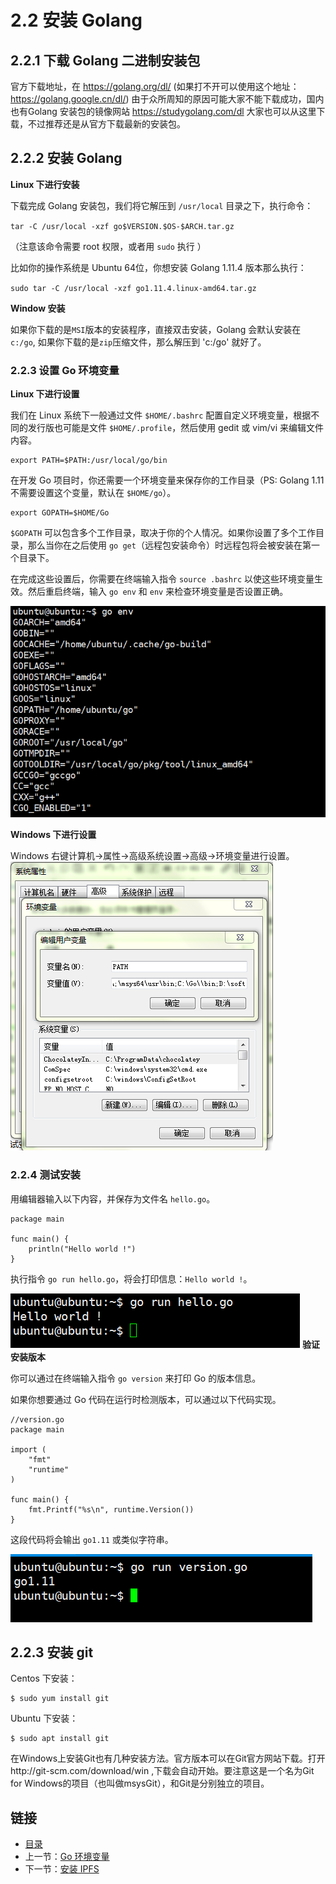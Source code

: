 # 2.2 安装 Golang


## 2.2.1 下载 Golang 二进制安装包

官方下载地址，在 https://golang.org/dl/ (如果打不开可以使用这个地址：https://golang.google.cn/dl/) 由于众所周知的原因可能大家不能下载成功，国内也有Golang 安装包的镜像网站 https://studygolang.com/dl 大家也可以从这里下载，不过推荐还是从官方下载最新的安装包。

## 2.2.2 安装 Golang

**Linux 下进行安装**
	
下载完成 Golang 安装包，我们将它解压到 `/usr/local` 目录之下，执行命令：

`tar -C /usr/local -xzf go$VERSION.$OS-$ARCH.tar.gz` 

（注意该命令需要 root 权限，或者用 `sudo` 执行 ）
    
比如你的操作系统是 Ubuntu 64位，你想安装 Golang 1.11.4 版本那么执行：

`sudo tar -C /usr/local -xzf go1.11.4.linux-amd64.tar.gz`

**Window 安装**

如果你下载的是`MSI`版本的安装程序，直接双击安装，Golang 会默认安装在 `c:/go`,
	如果你下载的是`zip`压缩文件，那么解压到 'c:/go' 就好了。 


### 2.2.3 设置 Go 环境变量

**Linux 下进行设置**

我们在 Linux 系统下一般通过文件 `$HOME/.bashrc` 配置自定义环境变量，根据不同的发行版也可能是文件 `$HOME/.profile`，然后使用 gedit 或 vim/vi 来编辑文件内容。

	export PATH=$PATH:/usr/local/go/bin

在开发 Go 项目时，你还需要一个环境变量来保存你的工作目录（PS: Golang 1.11 不需要设置这个变量，默认在 `$HOME/go`）。

	export GOPATH=$HOME/Go

`$GOPATH` 可以包含多个工作目录，取决于你的个人情况。如果你设置了多个工作目录，那么当你在之后使用 `go get`（远程包安装命令）时远程包将会被安装在第一个目录下。

在完成这些设置后，你需要在终端输入指令 `source .bashrc` 以使这些环境变量生效。然后重启终端，输入 `go env` 和 `env` 来检查环境变量是否设置正确。

![goenv](images/2.0-goenv.png)

**Windows 下进行设置**

Windows 右键计算机->属性->高级系统设置->高级->环境变量进行设置。
![windows](images/2.0-windows-golang.png)

### 2.2.4 测试安装

用编辑器输入以下内容，并保存为文件名 `hello.go`。

	package main
		
	func main() {
		println("Hello world !")
	}


执行指令 `go run hello.go`，将会打印信息：`Hello world !`。

![hello](images/2.0-hello.png)
**验证安装版本**

你可以通过在终端输入指令 `go version` 来打印 Go 的版本信息。

如果你想要通过 Go 代码在运行时检测版本，可以通过以下代码实现。

	//version.go
	package main

	import (
		"fmt"
		"runtime"
	)

	func main() {
		fmt.Printf("%s\n", runtime.Version())
	}

这段代码将会输出 `go1.11` 或类似字符串。

![version](images/2.0-version.png)


## 2.2.3 安装 git

Centos 下安装：

	$ sudo yum install git

Ubuntu 下安装：

  	$ sudo apt install git

在Windows上安装Git也有几种安装方法。官方版本可以在Git官方网站下载。打开http://git-scm.com/download/win ,下载会自动开始。要注意这是一个名为Git for Windows的项目（也叫做msysGit），和Git是分别独立的项目。
	

## 链接

- [目录](SUMMARY.md)
- 上一节：[Go 环境变量](02.1.md)
- 下一节：[安装 IPFS](02.3.md)

